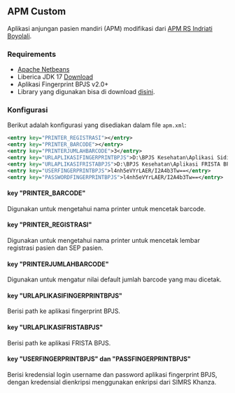 ## APM Custom
Aplikasi anjungan pasien mandiri (APM) modifikasi dari [APM RS Indriati Boyolali](https://github.com/abdulrokhimrepo/anjunganmandiriSEP).

### Requirements
- [Apache Netbeans](https://netbeans.apache.org/front/main/download/index.html)
- Liberica JDK 17 [Download](https://github.com/bell-sw/Liberica/releases?q=17.0&expanded=true)
- Aplikasi Fingerprint BPJS v2.0+
- Library yang digunakan bisa di download [disini](https://drive.google.com/drive/folders/1bLKuw8l9k5ElC5dxxlrXijACPLtNmCTg?usp=sharing).  

### Konfigurasi
Berikut adalah konfigurasi yang disediakan dalam file `apm.xml`:
```xml
<entry key="PRINTER_REGISTRASI"></entry>
<entry key="PRINTER_BARCODE"></entry>
<entry key="PRINTERJUMLAHBARCODE">3</entry>
<entry key="URLAPLIKASIFINGERPRINTBPJS">D:\BPJS Kesehatan\Aplikasi Sidik Jari BPJS Kesehatan\After.exe</entry>
<entry key="URLAPLIKASIFRISTABPJS">D:\BPJS Kesehatan\Aplikasi FRISTA BPJS Kesehatan\frista.exe</entry>
<entry key="USERFINGERPRINTBPJS">l4nh5eVYrLAER/I2A4b3Tw==</entry>
<entry key="PASSWORDFINGERPRINTBPJS">l4nh5eVYrLAER/I2A4b3Tw==</entry>
```

#### key "PRINTER_BARCODE"
Digunakan untuk mengetahui nama printer untuk mencetak barcode.

#### key "PRINTER_REGISTRASI"
Digunakan untuk mengetahui nama printer untuk mencetak lembar registrasi pasien dan SEP pasien.

#### key "PRINTERJUMLAHBARCODE"
Digunakan untuk mengatur nilai default jumlah barcode yang mau dicetak.

#### key "URLAPLIKASIFINGERPRINTBPJS"
Berisi path ke aplikasi fingerprint BPJS.

#### key "URLAPLIKASIFRISTABPJS"
Berisi path ke aplikasi FRISTA BPJS.

#### key "USERFINGERPRINTBPJS" dan "PASSFINGERPRINTBPJS"
Berisi kredensial login username dan password aplikasi fingerprint BPJS, dengan kredensial dienkripsi menggunakan enkripsi dari SIMRS Khanza.
